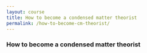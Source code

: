 ```yaml
---
layout: course
title: How to become a condensed matter theorist
permalink: /how-to-become-cm-theorist/
---
```


### How to become a condensed matter theorist
